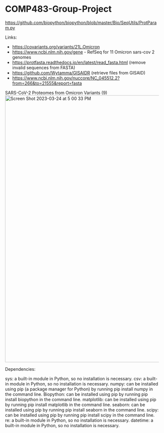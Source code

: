 # COMP483-Group-Project 
https://github.com/biopython/biopython/blob/master/Bio/SeqUtils/ProtParam.py

Links:
- https://covariants.org/variants/21L.Omicron
- https://www.ncbi.nlm.nih.gov/gene - RefSeq for 11 Omicron sars-cov 2 genomes
- https://protfasta.readthedocs.io/en/latest/read_fasta.html (remove invalid sequences from FASTA)
- https://github.com/Wytamma/GISAIDR (retrieve files from GISAID)
- https://www.ncbi.nlm.nih.gov/nuccore/NC_045512.2?from=266&to=21555&report=fasta


SARS-CoV-2 Proteomes from Omicron Variants (9)
<img width="872" alt="Screen Shot 2023-03-24 at 5 00 33 PM" src="https://user-images.githubusercontent.com/125703033/227651451-e03a6295-3a8c-4f9e-b9b1-4f5002cbcc7d.png">


Dependencies: 

sys: a built-in module in Python, so no installation is necessary.
csv: a built-in module in Python, so no installation is necessary.
numpy: can be installed using pip (a package manager for Python) by running pip install numpy in the command line.
Biopython: can be installed using pip by running pip install biopython in the command line.
matplotlib: can be installed using pip by running pip install matplotlib in the command line.
seaborn: can be installed using pip by running pip install seaborn in the command line.
scipy: can be installed using pip by running pip install scipy in the command line.
re: a built-in module in Python, so no installation is necessary.
datetime: a built-in module in Python, so no installation is necessary.

